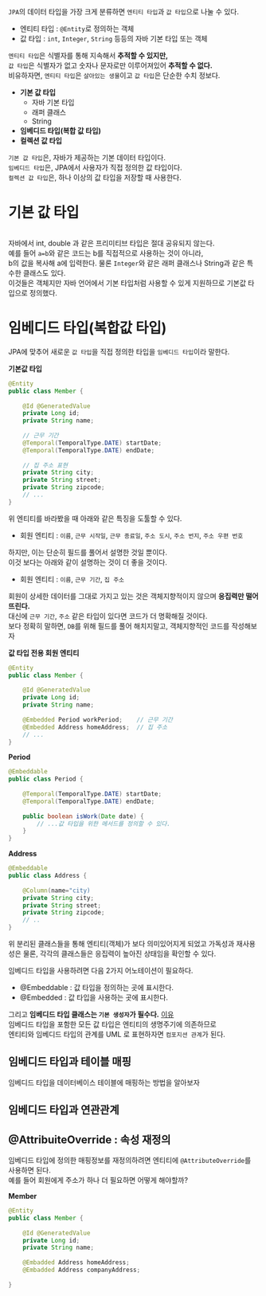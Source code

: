 `JPA`의 데이터 타입을 가장 크게 분류하면 `엔티티 타입`과 `값 타입`으로 나눌 수 있다.     
    
* 엔티티 타입 : `@Entity`로 정의하는 객체         
* 값 타입 : `int`, `Integer`, `String` 등등의 자바 기본 타입 또는 객체          
       
`엔티티 타입`은 식별자를 통해 지속해서 **추적할 수 있지만,**             
`값 타입`은 식별자가 없고 숫자나 문자로만 이루어져있어 **추적할 수 없다.**             
비유하자면, `엔티티 타입`은 `살아있는 생물`이고 `값 타입`은 단순한 수치 정보다.   
   
* **기본 값 타입**   
  * 자바 기본 타입
  * 래퍼 클래스
  * String
* **임베디드 타입(복합 값 타입)**  
* **컬렉션 값 타입**    
  
`기본 값 타입`은, 자바가 제공하는 기본 데이터 타입이다.      
`임베디드 타입`은, JPA에서 사용자가 직접 정의한 값 타입이다.     
`컬렉션 값 타입`은, 하나 이상의 값 타입을 저장할 때 사용한다.     
   
# 기본 값 타입   

```java
```
  
자바에서 int, double 과 같은 프리미티브 타입은 절대 공유되지 않는다.     
예를 들어 `a=b`와 같은 코드는 b를 직접적으로 사용하는 것이 아니라,     
b의 값을 복사해 a에 입력한다. 물론 `Integer`와 같은 래퍼 클래스나 String과 같은 특수한 클래스도 있다.      
이것들은 객체지만 자바 언어에서 기본 타입처럼 사용할 수 있게 지원하므로 기본값 타입으로 정의했다.   
    
# 임베디드 타입(복합값 타입)     
JPA에 맞추어 새로운 `값 타입`을 직접 정의한 타입을 `임베디드 타입`이라 말한다.         

**기본값 타입**
```java
@Entity
public class Member {
    
    @Id @GeneratedValue
    private Long id;
    private String name;
    
    // 근무 기간
    @Temporal(TemporalType.DATE) startDate;
    @Temporal(TemporalType.DATE) endDate;
    
    // 집 주소 표현
    private String city;
    private String street;
    private String zipcode;
    // ...
}
```
위 엔티티를 바라봤을 때 아래와 같은 특징을 도툴할 수 있다.   

* 회원 엔티티 : `이름`, `근무 시작일`, `근무 종료일`, `주소 도시`, `주소 번지`, `주소 우편 번호`    

하지만, 이는 단순히 필드를 풀어서 설명한 것일 뿐이다.    
이것 보다는 아래와 같이 설명하는 것이 더 좋을 것이다.   

* 회원 엔티티 : `이름`, `근무 기간`, `집 주소`   

회원이 상세한 데이터를 그대로 가지고 있는 것은 객체지향적이지 않으며 **응집력만 떨어뜨린다.**   
대신에 `근무 기간`, `주소` 같은 타입이 있다면 코드가 더 명확해질 것이다.       
보다 정확히 말하면, `DB`를 위해 필드를 풀어 해치지말고, 객체지향적인 코드를 작성해보자       

**값 타입 전용 회원 엔티티**
```java
@Entity
public class Member {
    
    @Id @GeneratedValue
    private Long id;
    private String name;
    
    @Embedded Period workPeriod;    // 근무 기간 
    @Embedded Address homeAddress;  // 집 주소  
    // ...
}
```
**Period**
```java
@Embeddable
public class Period {
    
    @Temporal(TemporalType.DATE) startDate;
    @Temporal(TemporalType.DATE) endDate;
    
    public boolean isWork(Date date) {
        // ...값 타입을 위한 메서드를 정의할 수 있다.   
    }
}
```

**Address**
```java
@Embeddable
public class Address {
    
    @Column(name="city)
    private String city;
    private String street;
    private String zipcode;
    // ..
}
```

위 분리된 클래스들을 통해 엔티티(객체)가 보다 의미있어지게 되었고
가독성과 재사용성은 물론, 각각의 클래스들은 응집력이 높아진 상태임을 확인할 수 있다.       
  
임베디드 타입을 사용하려면 다음 2가지 어노테이션이 필요하다.      
   
* @Embeddable : 값 타입을 정의하는 곳에 표시한다.     
* @Embedded : 값 타입을 사용하는 곳에 표시한다.     

그리고 **임베디드 타입 클래스는 `기본 생성자`가 필수다.** [이유](https://dundung.tistory.com/222)   
임베디드 타입을 포함한 모든 값 타입은 엔티티의 생명주기에 의존하므로       
엔티티와 임베디드 타입의 관계를 UML 로 표현하자면 `컴포지션 관계`가 된다.    
   
## 임베디드 타입과 테이블 매핑   
임베디드 타입을 데이터베이스 테이블에 매핑하는 방법을 알아보자   

## 임베디드 타입과 연관관계  

## @AttribuiteOverride : 속성 재정의   
임베디드 타입에 정의한 매핑정보를 재정의하려면 엔티티에 `@AttributeOverride`를 사용하면 된다.   
예를 들어 회원에게 주소가 하나 더 필요하면 어떻게 해야할까?   

**Member**
```java
@Entity
public class Member {
    
    @Id @GeneratedValue
    private Long id;
    private String name;
    
    @Embadded Address homeAddress;
    @Embadded Address companyAddress;
    
}
```


  

